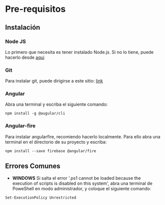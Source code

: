 # Pre-requisitos

## Instalación

### Node JS

Lo primero que necesita es tener instalado Node.js. Si no lo tiene, puede hacerlo desde [aqui](https://nodejs.org/es/download/)

### Git

Para instalar git, puede dirigirse a este sitio: [link](https://git-scm.com/download/win)

### Angular

Abra una terminal y escriba el siguiente comando:

```
npm install -g @augular/cli
```

### Angular-fire

Para instalar angularfire, recomiendo hacerlo localmente. Para ello abra una terminal en el directorio de su proyecto y escriba:

```
npm install --save firebase @angular/fire
```

## Errores Comunes

- **WINDOWS** Si salta el error '.ps1 cannot be loaded because the execution of scripts is disabled on this system', abra una terminal de PoweShell en modo administrador, y coloque el siguiente comando:

```
Set-ExecutionPolicy Unrestricted
```
